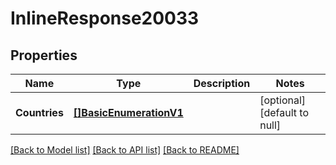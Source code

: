 # InlineResponse20033

## Properties
Name | Type | Description | Notes
------------ | ------------- | ------------- | -------------
**Countries** | [**[]BasicEnumerationV1**](Basic_enumeration.v1.md) |  | [optional] [default to null]

[[Back to Model list]](../README.md#documentation-for-models) [[Back to API list]](../README.md#documentation-for-api-endpoints) [[Back to README]](../README.md)

